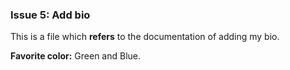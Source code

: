 ### Issue 5: Add bio

This is a file which **refers** to the documentation of adding my bio. 

**Favorite color:** Green and Blue.
